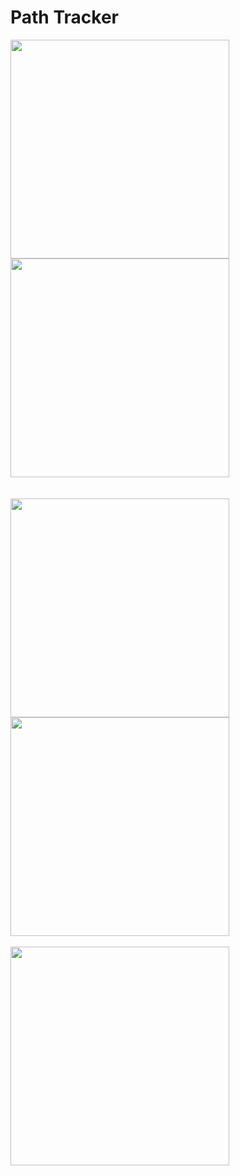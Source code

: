 # Path Tracker

<img src="https://user-images.githubusercontent.com/91774804/157416431-180f2aaf-5c82-452d-8aa2-3a1796467f77.jpg" width="350px"> <img src="https://user-images.githubusercontent.com/91774804/157416552-136c8413-e5e4-4eaa-a385-335782ac9837.jpg" width="350px">  
<br/><br/>
<img src="https://user-images.githubusercontent.com/91774804/157416676-826cfe06-c282-4eae-9a3d-4c774559c060.jpg" width="350px"> <img src="https://user-images.githubusercontent.com/91774804/157416807-1143baab-f23e-4c72-9e7f-949f9da28274.jpg" width="350px">
<br/><br/>
<img src="https://user-images.githubusercontent.com/91774804/157416886-964d5642-4c12-473c-8608-d29cd73dc955.jpg" width="350px">
